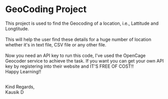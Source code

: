 # GeoCoding Project

This project is used to find the Geocoding of a location, i.e., Lattitude and Longtitude.<br>
<br>
This will help the user find these details for a huge number of location whether it's in text file, CSV file or any other file. <br>
<br>
Now you need an API key to run this code, I've used the OpenCage Geocoder service to achieve the task. If you want you can get your own API key by registering into their website and IT'S FREE OF COST!!
<br>
Happy Learning!!

<br>Kind Regards,
<br>
Kausik D
